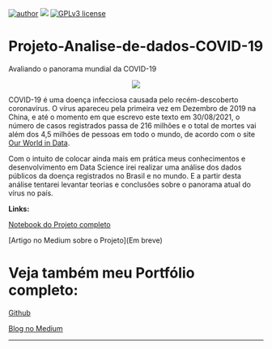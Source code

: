 [![author](https://img.shields.io/badge/author-Mathmedeiros-red.svg)](https://www.linkedin.com/in/matheushomedeiros/) [![](https://img.shields.io/badge/python-3.7+-blue.svg)](https://www.python.org/downloads/release/python-365/) [![GPLv3 license](https://img.shields.io/badge/License-GPLv3-blue.svg)](http://perso.crans.org/besson/LICENSE.html)

# Projeto-Analise-de-dados-COVID-19
Avaliando o panorama mundial da COVID-19

<p align="center">
  <img src="https://guiadoestudante.abril.com.br/wp-content/uploads/sites/4/2020/12/COVID-19.jpg?quality=100&strip=info&resize=680,453" >
</p>

COVID-19 é uma doença infecciosa causada pelo recém-descoberto coronavírus. O vírus apareceu pela primeira vez em Dezembro de 2019 na China, e até o momento em que escrevo este texto em 30/08/2021, o número de casos registrados passa de 216 milhões e o total de mortes vai além dos 4,5 milhões de pessoas em todo o mundo, de acordo com o site [Our World in Data](https://ourworldindata.org/).

Com o intuito de colocar ainda mais em prática meus conhecimentos e desenvolvimento em Data Science irei realizar uma análise dos dados públicos da doença registrados no Brasil e no mundo. E a partir desta análise tentarei levantar teorias e conclusões sobre o panorama atual do vírus no país.

**Links:**

[Notebook do Projeto completo](https://github.com/Mathmedeiros/Projeto-Analise-de-dados-COVID-19/blob/main/Projeto_Panorama_mundial_do_COVID_19.ipynb)

[Artigo no Medium sobre o Projeto](Em breve)

# **Veja também meu Portfólio completo:**

[Github](https://github.com/Mathmedeiros/Data-Science/)

[Blog no Medium](https://medium.com/something-about-data)

---
